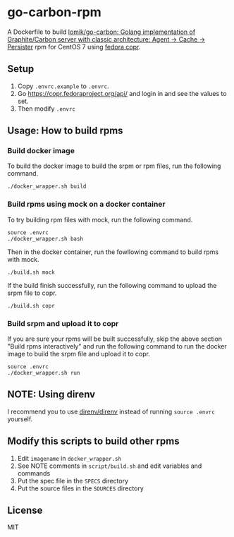 go-carbon-rpm
=============

A Dockerfile to build [lomik/go-carbon: Golang implementation of Graphite/Carbon server with classic architecture: Agent -> Cache -> Persister](https://github.com/lomik/go-carbon) rpm for CentOS 7 using [fedora copr](https://copr.fedoraproject.org/).

## Setup

1. Copy `.envrc.example` to `.envrc`.
2. Go https://copr.fedoraproject.org/api/ and login in and see the values to set.
3. Then modify `.envrc`

## Usage: How to build rpms

### Build docker image

To build the docker image to build the srpm or rpm files, run the following command.

```
./docker_wrapper.sh build
```

### Build rpms using mock on a docker container

To try building rpm files with mock, run the following command.

```
source .envrc
./docker_wrapper.sh bash
```

Then in the docker container, run the fowllowing command to build rpms with mock.

```
./build.sh mock
```

If the build finish successfully, run the following command to upload the srpm file to copr.

```
./build.sh copr
```

### Build srpm and upload it to copr

If you are sure your rpms will be built successfully,
skip the above section "Build rpms interactively" and run the following command
to run the docker image to build the srpm file and upload it to copr.

```
source .envrc
./docker_wrapper.sh run
```

## NOTE: Using direnv

I recommend you to use [direnv/direnv](https://github.com/direnv/direnv)
instead of running `source .envrc` yourself.

## Modify this scripts to build other rpms

1. Edit `imagename` in `docker_wrapper.sh`
2. See NOTE comments in `script/build.sh` and edit variables and commands
3. Put the spec file in the `SPECS` directory
4. Put the source files in the `SOURCES` directory

## License
MIT
